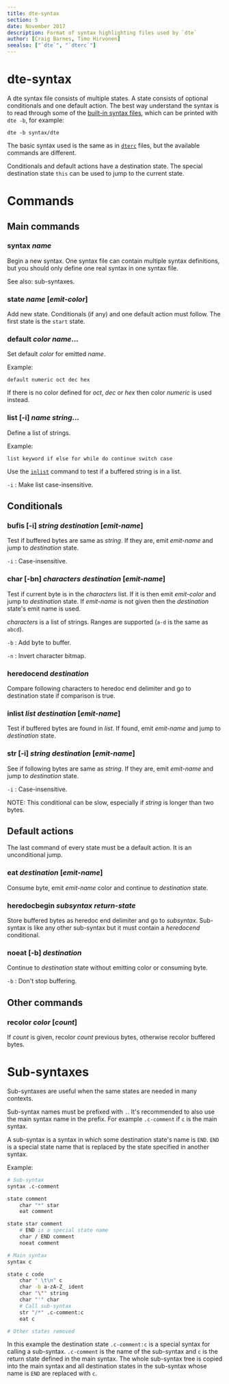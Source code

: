 ```yaml
---
title: dte-syntax
section: 5
date: November 2017
description: Format of syntax highlighting files used by `dte`
author: [Craig Barnes, Timo Hirvonen]
seealso: ["`dte`", "`dterc`"]
---
```


# dte-syntax

A dte syntax file consists of multiple states. A state consists of optional
conditionals and one default action. The best way understand the syntax
is to read through some of the [built-in syntax files], which can be
printed with `dte -b`, for example:

    dte -b syntax/dte

The basic syntax used is the same as in [`dterc`] files, but the
available commands are different.

Conditionals and default actions have a destination state. The special
destination state `this` can be used to jump to the current state.

# Commands

## Main commands

### **syntax** _name_

Begin a new syntax. One syntax file can contain multiple syntax
definitions, but you should only define one real syntax in one
syntax file.

See also: sub-syntaxes.

### **state** _name_ [_emit-color_]

Add new state. Conditionals (if any) and one default action must
follow. The first state is the `start` state.

### **default** _color_ _name_...

Set default _color_ for emitted _name_.

Example:

    default numeric oct dec hex

If there is no color defined for _oct_, _dec_ or _hex_ then color
_numeric_ is used instead.

### **list** [**-i**] _name_ _string_...

Define a list of strings.

Example:

    list keyword if else for while do continue switch case

Use the [`inlist`] command to test if a buffered string is in a list.

`-i`
:   Make list case-insensitive.

## Conditionals

### **bufis** [**-i**] _string_ _destination_ [_emit-name_]

Test if buffered bytes are same as _string_. If they are, emit
_emit-name_ and jump to _destination_ state.

`-i`
:   Case-insensitive.

### **char** [**-bn**] _characters_ _destination_ [_emit-name_]

Test if current byte is in the _characters_ list. If it is then emit
_emit-color_ and jump to _destination_ state. If _emit-name_ is not
given then the _destination_ state's emit name is used.

_characters_ is a list of strings. Ranges are supported (`a-d` is the
same as `abcd`).

`-b`
:   Add byte to buffer.

`-n`
:   Invert character bitmap.

### **heredocend** _destination_

Compare following characters to heredoc end delimiter and go to
destination state if comparison is true.

### **inlist** _list_ _destination_ [_emit-name_]

Test if buffered bytes are found in _list_. If found, emit
_emit-name_ and jump to _destination_ state.

### **str** [**-i**] _string_ _destination_ [_emit-name_]

See if following bytes are same as _string_. If they are, emit
_emit-name_ and jump to _destination_ state.

`-i`
:   Case-insensitive.

NOTE: This conditional can be slow, especially if _string_ is
longer than two bytes.

## Default actions

The last command of every state must be a default action. It is an
unconditional jump.

### **eat** _destination_ [_emit-name_]

Consume byte, emit _emit-name_ color and continue to _destination_
state.

### **heredocbegin** _subsyntax_ _return-state_

Store buffered bytes as heredoc end delimiter and go to
_subsyntax_. Sub-syntax is like any other sub-syntax but it must
contain a _heredocend_ conditional.

### **noeat** [**-b**] _destination_

Continue to _destination_ state without emitting color or
consuming byte.

`-b`
:   Don't stop buffering.

## Other commands

### **recolor** _color_ [_count_]

If _count_ is given, recolor _count_ previous bytes, otherwise
recolor buffered bytes.

# Sub-syntaxes

Sub-syntaxes are useful when the same states are needed in many contexts.

Sub-syntax names must be prefixed with `.`. It's recommended to also use
the main syntax name in the prefix. For example `.c-comment` if `c` is
the main syntax.

A sub-syntax is a syntax in which some destination state's name is
`END`. `END` is a special state name that is replaced by the state
specified in another syntax.

Example:

```sh
# Sub-syntax
syntax .c-comment

state comment
    char "*" star
    eat comment

state star comment
    # END is a special state name
    char / END comment
    noeat comment

# Main syntax
syntax c

state c code
    char " \t\n" c
    char -b a-zA-Z_ ident
    char "\"" string
    char "'" char
    # Call sub-syntax
    str "/*" .c-comment:c
    eat c

# Other states removed
```

In this example the destination state `.c-comment:c` is a special syntax
for calling a sub-syntax. `.c-comment` is the name of the sub-syntax and
`c` is the return state defined in the main syntax. The whole sub-syntax
tree is copied into the main syntax and all destination states in the
sub-syntax whose name is `END` are replaced with `c`.


[`dterc`]: https://craigbarnes.gitlab.io/dte/dterc.html
[built-in syntax files]: https://gitlab.com/craigbarnes/dte/tree/master/config/syntax
[`inlist`]: #inlist
